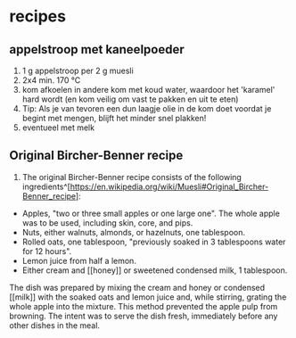 # recipes
## appelstroop met kaneelpoeder
1. 1 g appelstroop per 2 g muesli
2. 2x4 min. 170 °C
3. kom afkoelen in andere kom met koud water, waardoor het 'karamel' hard wordt (en kom veilig om vast te pakken en uit te eten)
4. Tip: Als je van tevoren een dun laagje olie in de kom doet voordat je begint met mengen, blijft het minder snel plakken!
5. eventueel met melk
## Original Bircher-Benner recipe
1. The original Bircher-Benner recipe consists of the following ingredients^[https://en.wikipedia.org/wiki/Muesli#Original_Bircher-Benner_recipe]:
- Apples, "two or three small apples or one large one". The whole apple was to be used, including skin, core, and pips.
- Nuts, either walnuts, almonds, or hazelnuts, one tablespoon.
- Rolled oats, one tablespoon, "previously soaked in 3 tablespoons water for 12 hours".
- Lemon juice from half a lemon.
- Either cream and [[honey]] or sweetened condensed milk, 1 tablespoon.

The dish was prepared by mixing the cream and honey or condensed [[milk]] with the soaked oats and lemon juice and, while stirring, grating the whole apple into the mixture. This method prevented the apple pulp from browning. The intent was to serve the dish fresh, immediately before any other dishes in the meal.